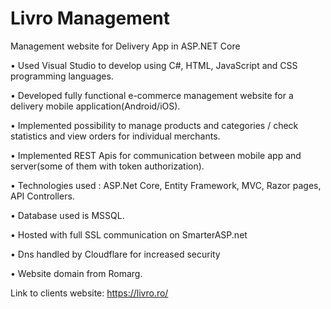 # Livro Management
Management website for Delivery App in ASP.NET Core

•	Used Visual Studio to develop using C#, HTML, JavaScript and CSS programming languages.

•	Developed fully functional e-commerce management website for a delivery mobile application(Android/iOS).

•	Implemented possibility to manage products and categories / check statistics and view orders for individual merchants.

•	Implemented REST Apis for communication between mobile app and server(some of them with token authorization).

•	Technologies used : ASP.Net Core, Entity Framework, MVC, Razor pages, API Controllers.

•	Database used is MSSQL.

•	Hosted with full SSL communication on SmarterASP.net

•	Dns handled by Cloudflare for increased security

•	Website domain from Romarg.

Link to clients website: https://livro.ro/
